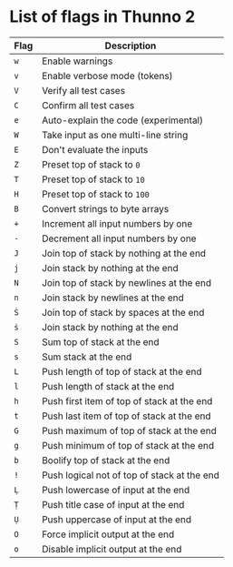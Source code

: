 # List of flags in Thunno 2

| Flag | Description                                 |
|------|---------------------------------------------|
| `w`  | Enable warnings                             |
| `v`  | Enable verbose mode (tokens)                |
| `V`  | Verify all test cases                       |
| `C`  | Confirm all test cases                      |
| `e`  | Auto-explain the code (experimental)        |
| `W`  | Take input as one multi-line string         |
| `E`  | Don't evaluate the inputs                   |
| `Z`  | Preset top of stack to `0`                  |
| `T`  | Preset top of stack to `10`                 |
| `H`  | Preset top of stack to `100`                |
| `B`  | Convert strings to byte arrays              |
| `+`  | Increment all input numbers by one          |
| `-`  | Decrement all input numbers by one          |
| `J`  | Join top of stack by nothing at the end     |
| `j`  | Join stack by nothing at the end            |
| `N`  | Join top of stack by newlines at the end    |
| `n`  | Join stack by newlines at the end           |
| `Ṡ`  | Join top of stack by spaces at the end      |
| `ṡ`  | Join stack by nothing at the end            |
| `S`  | Sum top of stack at the end                 |
| `s`  | Sum stack at the end                        |
| `L`  | Push length of top of stack at the end      |
| `l`  | Push length of stack at the end             |
| `h`  | Push first item of top of stack at the end  |
| `t`  | Push last item of top of stack at the end   |
| `G`  | Push maximum of top of stack at the end     |
| `g`  | Push minimum of top of stack at the end     |
| `b`  | Boolify top of stack at the end             |
| `!`  | Push logical not of top of stack at the end |
| `Ḷ`  | Push lowercase of input at the end          |
| `Ṭ`  | Push title case of input at the end         |
| `Ụ`  | Push uppercase of input at the end          |
| `O`  | Force implicit output at the end            |
| `o`  | Disable implicit output at the end          |